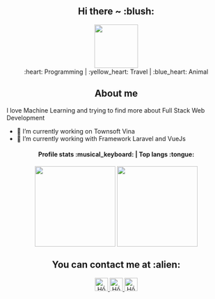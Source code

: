 <div align="center"><h2>Hi there ~ :blush:</h2><img style="width: 100px; background: transparent;" src="https://i.pinimg.com/originals/44/db/d1/44dbd1ec80f9df0e3185395e07ca4cfe.gif"></img></div>
<div align="center"> :heart: Programming | :yellow_heart: Travel | :blue_heart: Animal </div>

<h2 align="center">About me</h2>

I love Machine Learning and trying to find more about Full Stack Web Development

- 🔭 I’m currently working on Townsoft Vina
- 🌱 I’m currently working with Framework Laravel and VueJs

<h4 align="center">Profile stats :musical_keyboard: | Top langs :tongue:</h4>

<div align="center">
    <img align="center" src="https://github-readme-stats-one-bice.vercel.app/api?username=DoanKhiem&count_private=true&theme=tokyonight&show_icons=true&include_all_commits=true&role=OWNER,ORGANIZATION_MEMBER,COLLABORATOR" height="185px" /> 
    <img align="center" src="https://github-readme-stats-one-bice.vercel.app/api/top-langs/?username=DoanKhiem&layout=compact&langs_count=8&theme=tokyonight&role=OWNER,COLLABORATOR" height="185px" />
</div>
<h2 align="center">You can contact me at :alien:</h2>

<p align="center">
  <a href="https://www.facebook.com/doankhiem1999">
    <img src="https://www.vectorlogo.zone/logos/facebook/facebook-icon.svg" alt="Hồ sơ của Đoàn Khiêm" height="30" width="30">
  </a>

  <a href="https://github.com/DoanKhiem">
    <img src="https://www.vectorlogo.zone/logos/github/github-icon.svg" alt="Hồ sơ của Đoàn Khiêm" height="30" width="30">
  </a>
  
  <a href="mailto:khiembi161219@gmail.com">
    <img src="https://www.vectorlogo.zone/logos/gmail/gmail-icon.svg" alt="Hồ sơ của Đoàn Khiêm" height="30" width="30">
  </a>
</p>
